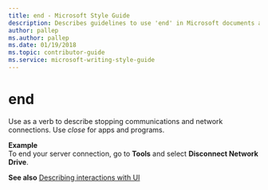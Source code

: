 ```yaml
---
title: end - Microsoft Style Guide
description: Describes guidelines to use 'end' in Microsoft documents and provides alternate examples.
author: pallep
ms.author: pallep
ms.date: 01/19/2018
ms.topic: contributor-guide
ms.service: microsoft-writing-style-guide
---
```


# end

Use as a verb to describe stopping communications and network connections. Use *close* for apps and programs.

**Example**  
To end your server connection, go to **Tools** and select **Disconnect Network Drive**.

**See also** [Describing interactions with UI](~/procedures-instructions/describing-interactions-with-ui.md)
